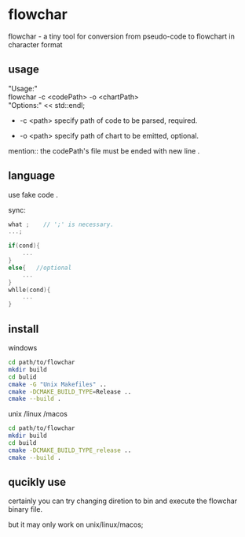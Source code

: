 # flowchar

flowchar - a tiny tool for conversion from pseudo-code to flowchart in character format

## usage

 "Usage:"  
flowchar -c \<codePath> -o \<chartPath>  
"Options:" << std::endl;  

- -c \<path>  specify path of code to be parsed, required.

- -o \<path> specify path of chart to be emitted, optional.

mention:: the codePath's file must be ended with new line .  

## language

use fake code .  

sync:

``` c++
what ;    // ';' is necessary. 
...;

if(cond){
    ...    
}
else{   //optional 
    ...     
}
whlle(cond){
    ...     
}
```

## install  

windows  

``` bash
cd path/to/flowchar
mkdir build
cd bulid
cmake -G "Unix Makefiles" ..
cmake -DCMAKE_BUILD_TYPE=Release .. 
cmake --build .

```

unix /linux /macos

``` bash
cd path/to/flowchar
mkdir build
cd build
cmake -DCMAKE_BUILD_TYPE_release ..
cmake --build .
```

## qucikly use

certainly you can try changing diretion to bin and execute the flowchar binary file.  

but it may only work on unix/linux/macos;  
